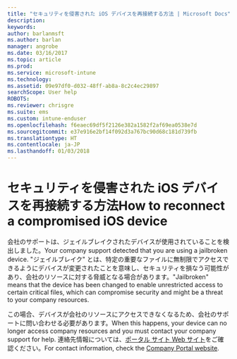 ```yaml
---
title: "セキュリティを侵害された iOS デバイスを再接続する方法 | Microsoft Docs"
description: 
keywords: 
author: barlanmsft
ms.author: barlan
manager: angrobe
ms.date: 03/16/2017
ms.topic: article
ms.prod: 
ms.service: microsoft-intune
ms.technology: 
ms.assetid: 09e97df0-d032-48ff-ab8a-8c2c4ec29897
searchScope: User help
ROBOTS: 
ms.reviewer: chrisgre
ms.suite: ems
ms.custom: intune-enduser
ms.openlocfilehash: f6eaec69df5f2126e382a1582f2af69ea0538e7d
ms.sourcegitcommit: e37e916e2bf14f092d3a767bc90d68c181d739fb
ms.translationtype: HT
ms.contentlocale: ja-JP
ms.lasthandoff: 01/03/2018
---
```

# <a name="how-to-reconnect-a-compromised-ios-device"></a><span data-ttu-id="a233d-102">セキュリティを侵害された iOS デバイスを再接続する方法</span><span class="sxs-lookup"><span data-stu-id="a233d-102">How to reconnect a compromised iOS device</span></span>

<span data-ttu-id="a233d-103">会社のサポートは、ジェイルブレイクされたデバイスが使用されていることを検出しました。</span><span class="sxs-lookup"><span data-stu-id="a233d-103">Your company support detected that you are using a jailbroken device.</span></span> <span data-ttu-id="a233d-104">"ジェイルブレイク" とは、特定の重要なファイルに無制限でアクセスできるようにデバイスが変更されたことを意味し、セキュリティを損なう可能性があり、会社のリソースに対する脅威となる場合があります。</span><span class="sxs-lookup"><span data-stu-id="a233d-104">"Jailbroken" means that the device has been changed to enable unrestricted access to certain critical files, which can compromise security and might be a threat to your company resources.</span></span>

<span data-ttu-id="a233d-105">この場合、デバイスが会社のリソースにアクセスできなくなるため、会社のサポートに問い合わせる必要があります。</span><span class="sxs-lookup"><span data-stu-id="a233d-105">When this happens, your device can no longer access company resources and you must contact your company support for help.</span></span> <span data-ttu-id="a233d-106">連絡先情報については、[ポータル サイト Web サイト](https://portal.manage.microsoft.com#HelpDeskDialog)をご確認ください。</span><span class="sxs-lookup"><span data-stu-id="a233d-106">For contact information, check the [Company Portal website](https://portal.manage.microsoft.com#HelpDeskDialog).</span></span>
